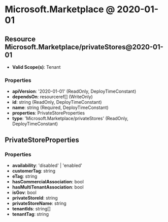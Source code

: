 # Microsoft.Marketplace @ 2020-01-01

## Resource Microsoft.Marketplace/privateStores@2020-01-01
* **Valid Scope(s)**: Tenant
### Properties
* **apiVersion**: '2020-01-01' (ReadOnly, DeployTimeConstant)
* **dependsOn**: resourceref[] (WriteOnly)
* **id**: string (ReadOnly, DeployTimeConstant)
* **name**: string (Required, DeployTimeConstant)
* **properties**: PrivateStoreProperties
* **type**: 'Microsoft.Marketplace/privateStores' (ReadOnly, DeployTimeConstant)

## PrivateStoreProperties
### Properties
* **availability**: 'disabled' | 'enabled'
* **customerTag**: string
* **eTag**: string
* **hasCommercialAssociation**: bool
* **hasMultiTenantAssociation**: bool
* **isGov**: bool
* **privateStoreId**: string
* **privateStoreName**: string
* **tenantIds**: string[]
* **tenantTag**: string

